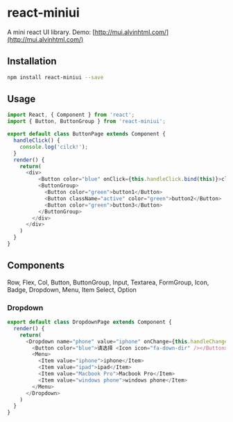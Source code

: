# react-miniui

A mini react UI library. Demo: [http://mui.alvinhtml.com/](http://mui.alvinhtml.com/)

## Installation

```bash
npm install react-miniui --save
```

## Usage

```js
import React, { Component } from 'react';
import { Button, ButtonGroup } from 'react-miniui';

export default class ButtonPage extends Component {
  handleClick() {
    console.log('cilck!');
  }
  render() {
    return(
      <div>
          <Button color="blue" onClick={this.handleClick.bind(this)}>click</Button>
          <ButtonGroup>
            <Button color="green">button1</Button>
            <Button className="active" color="green">button2</Button>
            <Button color="green">button3</Button>
          </ButtonGroup>
        </div>
      </div>
    )
  }
}
```

## Components

Row, Flex, Col, Button, ButtonGroup, Input, Textarea, FormGroup, Icon, Badge, Dropdown, Menu, Item Select, Option

### Dropdown

```js
export default class DropdownPage extends Component {
  render() {
    return(
      <Dropdown name="phone" value="iphone" onChange={this.handleChange.bind(this)}>
        <Button color="blue">请选择 <Icon icon="fa-down-dir" /></Button>
        <Menu>
          <Item value="iphone">iphone</Item>
          <Item value="ipad">ipad</Item>
          <Item value="Macbook Pro">Macbook Pro</Item>
          <Item value="windows phone">windows phone</Item>
        </Menu>
      </Dropdown>
    )
  }
}
```
